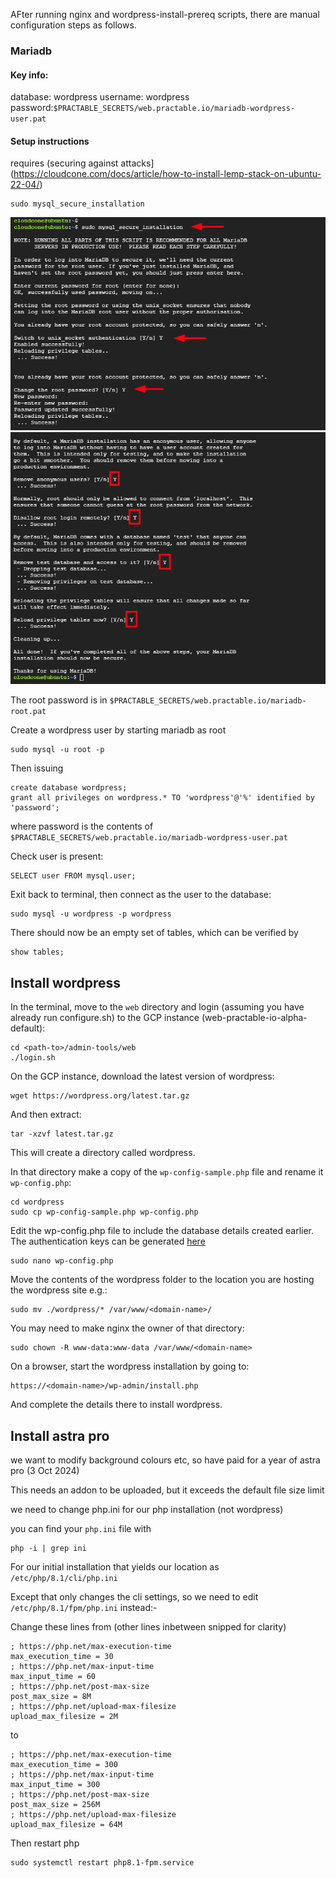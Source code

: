 

AFter running nginx and wordpress-install-prereq scripts, there are manual configuration steps as follows.

### Mariadb

#### Key info:
database: wordpress
username: wordpress
password:`$PRACTABLE_SECRETS/web.practable.io/mariadb-wordpress-user.pat`

#### Setup instructions

requires (securing against attacks](https://cloudcone.com/docs/article/how-to-install-lemp-stack-on-ubuntu-22-04/)

```
sudo mysql_secure_installation
```

![set1](./img/set-root-password-mariadb-server.png)
![set2](./img/secure-mariadb-ubuntu-22.04.png)

The root password is in `$PRACTABLE_SECRETS/web.practable.io/mariadb-root.pat`

Create a wordpress user by starting mariadb as root

```
sudo mysql -u root -p
```

Then issuing

```
create database wordpress;
grant all privileges on wordpress.* TO 'wordpress'@'%' identified by 'password';
```

where password is the contents of `$PRACTABLE_SECRETS/web.practable.io/mariadb-wordpress-user.pat`

Check user is present:

```
SELECT user FROM mysql.user;
```

Exit back to terminal, then connect as the user to the database:
```
sudo mysql -u wordpress -p wordpress
```

There should now be an empty set of tables, which can be verified by 
```
show tables;
```

## Install wordpress

In the terminal, move to the `web` directory and login (assuming you have already run configure.sh) to the GCP instance (web-practable-io-alpha-default):

```
cd <path-to>/admin-tools/web
./login.sh
```

On the GCP instance, download the latest version of wordpress:

```
wget https://wordpress.org/latest.tar.gz
```

And then extract:

```
tar -xzvf latest.tar.gz
```

This will create a directory called wordpress.

In that directory make a copy of the `wp-config-sample.php` file and rename it `wp-config.php`:

```
cd wordpress
sudo cp wp-config-sample.php wp-config.php
```

Edit the wp-config.php file to include the database details created earlier. The authentication keys can be generated [here](https://api.wordpress.org/secret-key/1.1/salt/)

```
sudo nano wp-config.php
```

Move the contents of the wordpress folder to the location you are hosting the wordpress site e.g.:

```
sudo mv ./wordpress/* /var/www/<domain-name>/
```

You may need to make nginx the owner of that directory:

```
sudo chown -R www-data:www-data /var/www/<domain-name>
```

On a browser, start the wordpress installation by going to:

```
https://<domain-name>/wp-admin/install.php
```

And complete the details there to install wordpress.


## Install astra pro

we want to modify background colours etc, so have paid for a year of astra pro (3 Oct 2024)

This needs an addon to be uploaded, but it exceeds the default file size limit

we need to change php.ini for our php installation (not wordpress)

you can find your `php.ini` file with 

```
php -i | grep ini
```

For our initial installation that yields our location as `/etc/php/8.1/cli/php.ini`

Except that only changes the cli settings, so we need to edit `/etc/php/8.1/fpm/php.ini` instead:-

Change these lines from (other lines inbetween snipped for clarity)

```
; https://php.net/max-execution-time
max_execution_time = 30
; https://php.net/max-input-time
max_input_time = 60
; https://php.net/post-max-size
post_max_size = 8M
; https://php.net/upload-max-filesize
upload_max_filesize = 2M
```

to

```
; https://php.net/max-execution-time
max_execution_time = 300
; https://php.net/max-input-time
max_input_time = 300
; https://php.net/post-max-size
post_max_size = 256M
; https://php.net/upload-max-filesize
upload_max_filesize = 64M
```

Then restart php
```
sudo systemctl restart php8.1-fpm.service 
```
